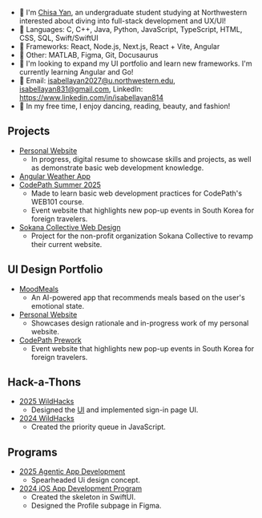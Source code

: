 - 🐇 I'm [Chisa Yan](https://ysilksa.github.io/personal-website/), an undergraduate student studying at Northwestern interested about diving into full-stack development and UX/UI!
- 🎀 Languages: C, C++, Java, Python, JavaScript, TypeScript, HTML, CSS, SQL, Swift/SwiftUI
- 🎨 Frameworks: React, Node.js, Next.js, React + Vite, Angular
- 🫧 Other: MATLAB, Figma, Git, Docusaurus
- 💞️ I'm looking to expand my UI portfolio and learn new frameworks. I'm currently learning Angular and Go!
- 💌 Email: isabellayan2027@u.northwestern.edu, isabellayan831@gmail.com, LinkedIn: https://www.linkedin.com/in/isabellayan814
- 🌷 In my free time, I enjoy dancing, reading, beauty, and fashion! 


## Projects
- [Personal Website](https://github.com/ysilksa/personal-website)
  - In progress, digital resume to showcase skills and projects, as well as demonstrate basic web development knowledge.
- [Angular Weather App](https://github.com/ysilksa/angular-weatherapp)
- [CodePath Summer 2025](https://typing-loyal-octopus-582.vscodeedu.app)
  - Made to learn basic web development practices for CodePath's WEB101 course.
  - Event website that highlights new pop-up events in South Korea for foreign travelers.
- [Sokana Collective Web Design](https://github.com/disc-sweb/frontend)
  - Project for the non-profit organization Sokana Collective to revamp their current website. 

## UI Design Portfolio
- [MoodMeals](https://www.figma.com/design/imzRtPKvEhazSUgy3Evc2f/MoodMeals?node-id=1-6&t=nllMtfQdzPEayIZy-1)
  -  An AI-powered app that recommends meals based on the user's emotional state.
- [Personal Website](https://www.figma.com/design/A1r8W9sf57LIc6lbnGbmoJ/Chisa-s-Personal-Website?node-id=0-1&t=ELuSpr53EkSM3EVe-1)
  - Showcases design rationale and in-progress work of my personal website. 
- [CodePath Prework](https://www.figma.com/design/108DGbEm1sSLZUVhrFFADo/Yan-CodePath-Pre-Work-Web101?node-id=2-3&t=CElUbJOroobZAcT0-1)
  - Event website that highlights new pop-up events in South Korea for foreign travelers.

## Hack-a-Thons
- [2025 WildHacks](https://github.com/ysilksa/jellyqueue)
  - Designed the [UI](https://www.figma.com/design/O6yLcSrKdppXSJapw4Mbsi/wildhacks2025?node-id=0-1&t=Ik69JcKeCHjTrBvz-1) and implemented sign-in page UI.
- [2024 WildHacks](https://github.com/ysilksa/scheduler)
  - Created the priority queue in JavaScript. 

## Programs
- [2025 Agentic App Development](https://www.figma.com/design/imzRtPKvEhazSUgy3Evc2f/MoodMeals?node-id=1-6&t=nllMtfQdzPEayIZy-1)
  - Spearheaded Ui design concept. 
- [2024 iOS App Development Program](https://github.com/ysilksa/girlcode)
  - Created the skeleton in SwiftUI.
  - Designed the Profile subpage in Figma. 

<!---
ysilksa/ysilksa is a ✨ special ✨ repository because its `README.md` (this file) appears on your GitHub profile.
You can click the Preview link to take a look at your changes.
--->
